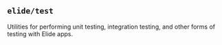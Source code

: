 
## `elide/test`

Utilities for performing unit testing, integration testing, and other forms of testing with Elide apps.
